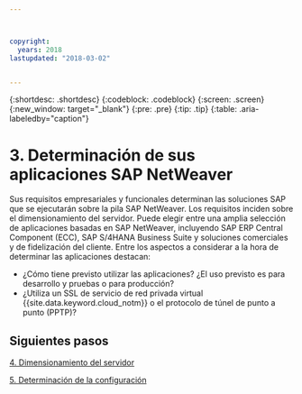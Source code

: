 ```yaml
---



copyright:
  years: 2018
lastupdated: "2018-03-02"


---
```


{:shortdesc: .shortdesc}
{:codeblock: .codeblock}
{:screen: .screen}
{:new_window: target="_blank"}
{:pre: .pre}
{:tip: .tip}
{:table: .aria-labeledby="caption"}


# 3. Determinación de sus aplicaciones SAP NetWeaver

Sus requisitos empresariales y funcionales determinan las soluciones SAP que se ejecutarán sobre la pila SAP NetWeaver. Los requisitos inciden sobre el dimensionamiento del servidor. Puede elegir entre una amplia selección de aplicaciones basadas en SAP NetWeaver, incluyendo SAP ERP Central Component (ECC), SAP S/4HANA Business Suite y soluciones comerciales y de fidelización del cliente. Entre los aspectos a considerar a la hora de determinar las aplicaciones destacan:

  * ¿Cómo tiene previsto utilizar las aplicaciones? ¿El uso previsto es para desarrollo y pruebas o para producción?
  * ¿Utiliza un SSL de servicio de red privada virtual {{site.data.keyword.cloud_notm}} o el protocolo de túnel de punto a punto (PPTP)?
  
## Siguientes pasos

  [4. Dimensionamiento del servidor](/docs/infrastructure/sap-netweaver/sap-size-server.html)
  
  [5. Determinación de la configuración](/docs/infrastructure/sap-netweaver/sap-determine-configuration.html)

